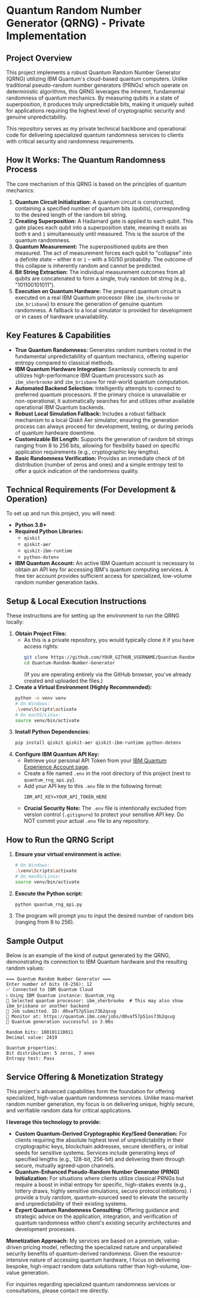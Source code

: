 # Quantum Random Number Generator (QRNG) - Private Implementation

## Project Overview

This project implements a robust Quantum Random Number Generator (QRNG) utilizing IBM Quantum's cloud-based quantum computers. Unlike traditional pseudo-random number generators (PRNGs) which operate on deterministic algorithms, this QRNG leverages the inherent, fundamental randomness of quantum mechanics. By measuring qubits in a state of superposition, it produces truly unpredictable bits, making it uniquely suited for applications requiring the highest level of cryptographic security and genuine unpredictability.

This repository serves as my private technical backbone and operational code for delivering specialized quantum randomness services to clients with critical security and randomness requirements.

## How It Works: The Quantum Randomness Process

The core mechanism of this QRNG is based on the principles of quantum mechanics:

1.  **Quantum Circuit Initialization:** A quantum circuit is constructed, containing a specified number of quantum bits (qubits), corresponding to the desired length of the random bit string.
2.  **Creating Superposition:** A Hadamard gate is applied to each qubit. This gate places each qubit into a superposition state, meaning it exists as both `0` and `1` simultaneously until measured. This is the source of the quantum randomness.
3.  **Quantum Measurement:** The superpositioned qubits are then measured. The act of measurement forces each qubit to "collapse" into a definite state – either `0` or `1` – with a 50/50 probability. The outcome of this collapse is inherently random and cannot be predicted.
4.  **Bit String Extraction:** The individual measurement outcomes from all qubits are concatenated to form a single, truly random bit string (e.g., "101100101011").
5.  **Execution on Quantum Hardware:** The prepared quantum circuit is executed on a real IBM Quantum processor (like `ibm_sherbrooke` or `ibm_brisbane`) to ensure the generation of genuine quantum randomness. A fallback to a local simulator is provided for development or in cases of hardware unavailability.

## Key Features & Capabilities

*   **True Quantum Randomness:** Generates random numbers rooted in the fundamental unpredictability of quantum mechanics, offering superior entropy compared to classical methods.
*   **IBM Quantum Hardware Integration:** Seamlessly connects to and utilizes high-performance IBM Quantum processors such as `ibm_sherbrooke` and `ibm_brisbane` for real-world quantum computation.
*   **Automated Backend Selection:** Intelligently attempts to connect to preferred quantum processors. If the primary choice is unavailable or non-operational, it automatically searches for and utilizes other available operational IBM Quantum backends.
*   **Robust Local Simulation Fallback:** Includes a robust fallback mechanism to a local Qiskit Aer simulator, ensuring the generation process can always proceed for development, testing, or during periods of quantum hardware downtime.
*   **Customizable Bit Length:** Supports the generation of random bit strings ranging from 8 to 256 bits, allowing for flexibility based on specific application requirements (e.g., cryptographic key lengths).
*   **Basic Randomness Verification:** Provides an immediate check of bit distribution (number of zeros and ones) and a simple entropy test to offer a quick indication of the randomness quality.

## Technical Requirements (For Development & Operation)

To set up and run this project, you will need:

*   **Python 3.8+**
*   **Required Python Libraries:**
    *   `qiskit`
    *   `qiskit-aer`
    *   `qiskit-ibm-runtime`
    *   `python-dotenv`
*   **IBM Quantum Account:** An active IBM Quantum account is necessary to obtain an API key for accessing IBM's quantum computing services. A free tier account provides sufficient access for specialized, low-volume random number generation tasks.

## Setup & Local Execution Instructions

These instructions are for setting up the environment to run the QRNG locally:

1.  **Obtain Project Files:**
    *   As this is a private repository, you would typically clone it if you have access rights:
        ```bash
        git clone https://github.com/YOUR_GITHUB_USERNAME/Quantum-Random-Number-Generator.git
        cd Quantum-Random-Number-Generator
        ```
        (If you are operating entirely via the GitHub browser, you've already created and uploaded the files.)
2.  **Create a Virtual Environment (Highly Recommended):**
    ```bash
    python -m venv venv
    # On Windows:
    .\venv\Scripts\activate
    # On macOS/Linux:
    source venv/bin/activate
    ```
3.  **Install Python Dependencies:**
    ```bash
    pip install qiskit qiskit-aer qiskit-ibm-runtime python-dotenv
    ```
4.  **Configure IBM Quantum API Key:**
    *   Retrieve your personal API Token from your [IBM Quantum Experience Account page](https://quantum.ibm.com/account).
    *   Create a file named `.env` in the root directory of this project (next to `quantum_rng_api.py`).
    *   Add your API key to this `.env` file in the following format:
        ```
        IBM_API_KEY=YOUR_API_TOKEN_HERE
        ```
    *   **Crucial Security Note:** The `.env` file is intentionally excluded from version control (`.gitignore`) to protect your sensitive API key. Do NOT commit your actual `.env` file to any repository.

## How to Run the QRNG Script

1.  **Ensure your virtual environment is active:**
    ```bash
    # On Windows:
    .\venv\Scripts\activate
    # On macOS/Linux:
    source venv/bin/activate
    ```
2.  **Execute the Python script:**
    ```bash
    python quantum_rng_api.py
    ```
3.  The program will prompt you to input the desired number of random bits (ranging from 8 to 256).

## Sample Output

Below is an example of the kind of output generated by the QRNG, demonstrating its connection to IBM Quantum hardware and the resulting random values:

```
=== Quantum Random Number Generator ===
Enter number of bits (8-256): 12
✅ Connected to IBM Quantum Cloud
ℹ️ Using IBM Quantum instance: Quantum_rng
🔧 Selected quantum processor: ibm_sherbrooke  # This may also show ibm_brisbane or another backend
🚀 Job submitted. ID: d0vaf57p51os73b2qsvg
🔗 Monitor at: https://quantum.ibm.com/jobs/d0vaf57p51os73b2qsvg
🎉 Quantum generation successful in 3.06s

Random bits: 100101110011
Decimal value: 2419

Quantum properties:
Bit distribution: 5 zeros, 7 ones
Entropy test: Pass
```

## Service Offering & Monetization Strategy

This project's advanced capabilities form the foundation for offering specialized, high-value quantum randomness services. Unlike mass-market random number generation, my focus is on delivering unique, highly secure, and verifiable random data for critical applications.

**I leverage this technology to provide:**

*   **Custom Quantum-Derived Cryptographic Key/Seed Generation:** For clients requiring the absolute highest level of unpredictability in their cryptographic keys, blockchain addresses, secure identifiers, or initial seeds for sensitive systems. Services include generating keys of specified lengths (e.g., 128-bit, 256-bit) and delivering them through secure, mutually agreed-upon channels.
*   **Quantum-Enhanced Pseudo-Random Number Generator (PRNG) Initialization:** For situations where clients utilize classical PRNGs but require a boost in initial entropy for specific, high-stakes events (e.g., lottery draws, highly sensitive simulations, secure protocol initiations). I provide a truly random, quantum-sourced seed to elevate the security and unpredictability of their existing systems.
*   **Expert Quantum Randomness Consulting:** Offering guidance and strategic advice on the application, integration, and verification of quantum randomness within client's existing security architectures and development processes.

**Monetization Approach:** My services are based on a premium, value-driven pricing model, reflecting the specialized nature and unparalleled security benefits of quantum-derived randomness. Given the resource-intensive nature of accessing quantum hardware, I focus on delivering bespoke, high-impact random data solutions rather than high-volume, low-value generation.

For inquiries regarding specialized quantum randomness services or consultations, please contact me directly.
```
